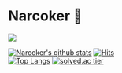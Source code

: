 # Narcoker 👊 
<img align=center src="https://capsule-render.vercel.app/api?type=waving&color=gradient&height=300&section=header&text=Narcoker&fontSize=90" />


[![Narcoker's github stats](https://github-readme-stats.vercel.app/api?username=Narcoker&show_icons=true&theme={theme})](https://github.com/Narcoker/github-readme-stats)
[![Hits](https://hits.seeyoufarm.com/api/count/incr/badge.svg?url=https%3A%2F%2Fgithub.com%2FNarcoker&count_bg=%236E6E6E&title_bg=%23000000&icon=&icon_color=%23E7E7E7&title=hits&edge_flat=false)](https://hits.seeyoufarm.com)  
[![Top Langs](https://github-readme-stats.vercel.app/api/top-langs/?username=Narcoker&layout=compact)](https://github.com/Narcoker/github-readme-stats)
[![solved.ac tier](http://mazassumnida.wtf/api/v2/generate_badge?boj=narcoker)](https://solved.ac/narcoker)





<!--
**Narcoker/Narcoker** is a ✨ _special_ ✨ repository because its `README.md` (this file) appears on your GitHub profile.

Here are some ideas to get you started:

- 🔭 I’m currently working on ...
- 🌱 I’m currently learning ...
- 👯 I’m looking to collaborate on ...
- 🤔 I’m looking for help with ...
- 💬 Ask me about ...
- 📫 How to reach me: ...
- 😄 Pronouns: ...
- ⚡ Fun fact: ...
-->
